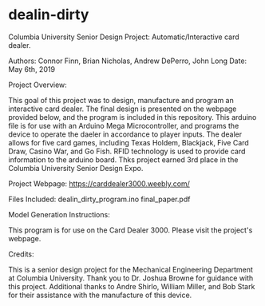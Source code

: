 # dealin-dirty
Columbia University Senior Design Project: Automatic/Interactive card dealer.

Authors: Connor Finn, Brian Nicholas, Andrew DePerro, John Long
Date: May 6th, 2019

Project Overview: 

This goal of this project was to design, manufacture and program an interactive card dealer. The final design is presented on the webpage provided below, and the program is included in this repository.  This arduino file is for use with an Arduino Mega Microcontroller, and programs the device to operate the daeler in accordance to player inputs. The dealer allows for five card games, including Texas Holdem, Blackjack, Five Card Draw, Casino War, and Go Fish. RFID technology is used to provide card information to the arduino board. Thks project earned 3rd place in the Columbia University Senior Design Expo. 

Project Webpage:
              https://carddealer3000.weebly.com/

Files Included: 
              dealin_dirty_program.ino                                                                                                       final_paper.pdf
              
              
Model Generation Instructions:

This program is for use on the Card Dealer 3000. Please visit the project's webpage.
              
Credits:  

This is a senior design project for the Mechanical Engineering Department at Columbia University.
Thank you to Dr. Joshua Browne for guidance with this project.  Additional thanks to Andre Shirlo, William Miller, and Bob Stark for their assistance with the manufacture of this device. 
